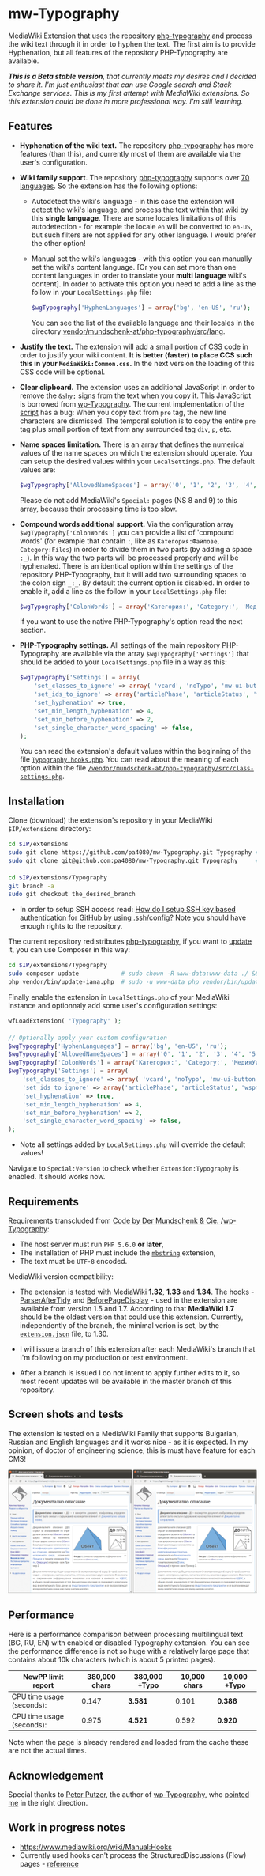# mw-Typography

MediaWiki Extension that uses the repository [php-typography](https://github.com/mundschenk-at/php-typography) and process the wiki text through it in order to hyphen the text. The first aim is to provide Hyphenation, but all features of the repository PHP-Typography are available.

***This is a Beta stable version**, that currently meets my desires and I decided to share it. I'm just enthusiast that can use Google search and Stack Exchange services. This is my first attempt with MediaWiki extensions. So this extension could be done in more professional way. I'm still learning.*

## Features

* **Hyphenation of the wiki text.** The repository [php-typography](https://github.com/mundschenk-at/php-typography) has more features (than this), and currently most of them are available via the user's configuration.

* **Wiki family support**. The repository [php-typography](https://github.com/mundschenk-at/php-typography) supports over [70 languages](vendor/mundschenk-at/php-typography/src/lang). So the extension has the following options:

  * Autodetect the wiki's language - in this case the extension will detect the wiki's language, and process the text within that wiki by this **single language**. There are some locales limitations of this autodetection - for example the locale `en` will be converted to `en-US`, but such filters are not applied for any other language. I would prefer the other option!

  * Manual set the wiki's language**s** - with this option you can manually set the wiki's content language. [Or you can set more than one content languages in order to translate your **multi language** wiki's content]. In order to activate this option you need to add a line as the follow in your `LocalSettings.php` file:

    ````php
    $wgTypography['HyphenLanguages'] = array('bg', 'en-US', 'ru');
    ````

     You can see the list of the available language and their locales in the directory [vendor/mundschenk-at/php-typography/src/lang](vendor/mundschenk-at/php-typography/src/lang).

* **Justify the text.** The extension will add a small portion of [CSS code](modules/TypographyStyle.css) in order to justify your wiki content. **It is better (faster) to place CCS such this in your `MediaWiki:Common.css`.** In the next version the loading of this CSS code will be optional.

* **Clear clipboard.** The extension uses an additional JavaScript in order to remove the `&shy;` signs from the text when you copy it. This JavaScript is borrowed from [wp-Typography](https://wordpress.org/plugins/wp-typography/). The current implementation of the [script](/modules) has a bug: When you copy text from `pre` tag, the new line characters are dismissed. The temporal solution is to copy the entire `pre` tag plus small portion of text from any surrounded tag `div`, `p`, etc.

* **Name spaces limitation.** There is an array that defines the numerical values of the name spaces on which the extension should operate. You can setup the desired values within your `LocalSettings.php`. The default values are:

  ````php
  $wgTypography['AllowedNameSpaces'] = array('0', '1', '2', '3', '4', '5', '6', '7', '10', '11', '12', '13', '14', '15');
  ````

  Please do not add MediaWiki's `Special:` pages (NS 8 and 9) to this array, because their processing time is too slow.

* **Compound words additional support.** Via the configuration array `$wgTypography['ColonWords']` you can provide a list of  'compound words' (for example that contain `:`, like as `Категория:Файлове`, `Category:Files`) in order to divide them in two parts (by adding a space `:_`). In this way the two parts will be processed properly and will be hyphenated. There is an identical option within the settings of the repository PHP-Typography, but it will add two surrounding spaces to the colon sign `_:_`. By default the current option is disabled. In order to enable it, add a line as the follow in your `LocalSettings.php` file:

   ````php
   $wgTypography['ColonWords'] = array('Категория:', 'Category:', 'МедияУики:', 'MediaWiki:', 'Extension:');
   ````

   If you want to use the native PHP-Typography's option read the next section.

* **PHP-Typography settings.** All settings of the main repository PHP-Typography are available via the array `$wgTypography['Settings']` that should be added to your `LocalSettings.php` file in a way as this:

  ````php
  $wgTypography['Settings'] = array(
      'set_classes_to_ignore' => array( 'vcard', 'noTypo', 'mw-ui-button', 'mw-whatlinkshere-list'),
      'set_ids_to_ignore' => array('articlePhase', 'articleStatus', 'wspmTable', 'articleBelongsTo'),
      'set_hyphenation' => true,
      'set_min_length_hyphenation' => 4,
      'set_min_before_hyphenation' => 2,
      'set_single_character_word_spacing' => false,
  );
  ````
  
  You can read the extension's default values within the beginning of the file [`Typography.hooks.php`](/Typography.hooks.php). You can read about the meaning of each option within the file [`/vendor/mundschenk-at/php-typography/src/class-settings.php`](vendor/mundschenk-at/php-typography/src/class-settings.php).

## Installation

Clone (download) the extension's repository in your MediaWiki `$IP/extensions` directory:

````bash
cd $IP/extensions
sudo git clone https://github.com/pa4080/mw-Typography.git Typography # HTTPS
sudo git clone git@github.com:pa4080/mw-Typography.git Typography     # SSH

cd $IP/extensions/Typography
git branch -a
sudo git checkout the_desired_branch
````

* In order to setup SSH access read: [How do I setup SSH key based authentication for GitHub by using .ssh/config?](https://askubuntu.com/a/1097078/566421) Note you should have enough rights to the repository.

The current repository redistributes [php-typography](https://github.com/mundschenk-at/php-typography), if you want to [update](https://github.com/mundschenk-at/php-typography#installation) it, you can use Composer in this way:

````bash
cd $IP/extensions/Typography
sudo composer update            # sudo chown -R www-data:www-data ./ && sudo -u www-data composer update
php vendor/bin/update-iana.php  # sudo -u www-data php vendor/bin/update-iana.php
````

Finally enable the extension in `LocalSettings.php` of your MediaWiki instance and optionnaly add some user's configuration settings:

````php
wfLoadExtension( 'Typography' );

// Optionally apply your custom configuration
$wgTypography['HyphenLanguages'] = array('bg', 'en-US', 'ru');
$wgTypography['AllowedNameSpaces'] = array('0', '1', '2', '3', '4', '5', '6', '7', '10', '11', '12', '13', '14', '15', '20', '21');
$wgTypography['ColonWords'] = array('Категория:', 'Category:', 'МедияУики:', 'MediaWiki:', 'Extension:');
$wgTypography['Settings'] = array(
    'set_classes_to_ignore' => array( 'vcard', 'noTypo', 'mw-ui-button', 'mw-whatlinkshere-list'),
    'set_ids_to_ignore' => array('articlePhase', 'articleStatus', 'wspmTable', 'articleBelongsTo'),
    'set_hyphenation' => true,
    'set_min_length_hyphenation' => 4,
    'set_min_before_hyphenation' => 2,
    'set_single_character_word_spacing' => false,
);
````

* Note all settings added by `LocalSettings.php` will override the default values!

Navigate to `Special:Version` to check whether `Extension:Typography` is enabled. It should works now.

## Requirements

Requirements transcluded from [Code by Der Mundschenk & Cie. /wp-Typography](https://code.mundschenk.at/wp-typography/):

* The host server must run `PHP 5.6.0` **or later**,
* The installation of PHP must include the [`mbstring`](https://www.php.net/manual/en/mbstring.installation.php) extension,
* The text must be `UTF‐8` encoded.

MediaWiki version compatibility:

* The extension is tested with MediaWiki **1.32**, **1.33** and **1.34**. The hooks - [ParserAfterTidy](https://www.mediawiki.org/wiki/Manual:Hooks/ParserAfterTidy) and [BeforePageDisplay](https://www.mediawiki.org/wiki/Manual:Hooks/BeforePageDisplay) - used in the extension are available from version 1.5 and 1.7. According to that **MediaWiki 1.7** should be the oldest version that could use this extension. Currently, independently of the branch, the minimal verion is set, by the [`extension.json`](/extension.json) file, to 1.30.

* I will issue a branch of this extension after each MediaWiki's branch that I'm following on my production or test environment.

* After a branch is issued I do not intent to apply further edits to it, so most recent updates will be available in the master branch of this repository.

## Screen shots and tests

The extension is tested on a MediaWiki Family that supports Bulgarian, Russian and English languages and it works nice - as it is expected. In my opinion, of doctor of engineering science, this is must have feature for each CMS!

![Example 1.](.images/comparison_between_articles_with_and_without_hyphenation.png)

## Performance

Here is a performance comparison between processing multilingual text (BG, RU, EN) with enabled or disabled Typography extension. You can see the performance difference is not so huge with a relatively large page that contains about 10k characters (which is about 5 printed pages).

| NewPP limit report        | 380,000 chars | 380,000 **+Typo** | 10,000 chars | 10,000 **+Typo** |
| ---                       | ---           | ---               | ---          | ---              |
| CPU time usage (seconds): | 0.147         | **3.581**         | 0.101        | **0.386**        |
| CPU time usage (seconds): | 0.975         | **4.521**         | 0.592        | **0.920**        |

Note when the page is already rendered and loaded from the cache these are not the actual times.

## Acknowledgement

Special thanks to [Peter Putzer](https://code.mundschenk.at/), the author of [wp-Typography](https://wordpress.org/plugins/wp-typography/), who [pointed me](https://wordpress.org/support/topic/excellent-great-and-essential-plugin/) in the right direction.

## Work in progress notes

* https://www.mediawiki.org/wiki/Manual:Hooks
* Currently used hooks can't process the StructuredDiscussions (Flow) pages - [reference](https://www.mediawiki.org/wiki/Topic:V2lkq91o5myfo6r0)
